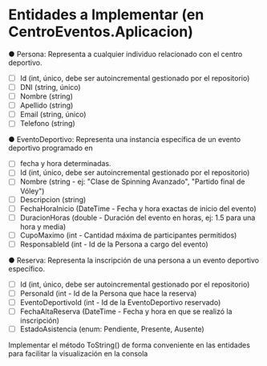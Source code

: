 
# Entidades a Implementar (en CentroEventos.Aplicacion)
● Persona: Representa a cualquier individuo relacionado con el centro deportivo.
- [ ] Id (int, único, debe ser autoincremental gestionado por el repositorio)
- [ ] DNI (string, único)
- [ ] Nombre (string)
- [ ] Apellido (string)
- [ ] Email (string, único)
- [ ] Telefono (string)

● EventoDeportivo: Representa una instancia específica de un evento deportivo programado en
- [ ] fecha y hora determinadas.
- [ ] Id (int, único, debe ser autoincremental gestionado por el repositorio)
- [ ] Nombre (string - ej: "Clase de Spinning Avanzado", "Partido final de Vóley")
- [ ] Descripcion (string)
- [ ] FechaHoraInicio (DateTime - Fecha y hora exactas de inicio del evento)
- [ ] DuracionHoras (double - Duración del evento en horas, ej: 1.5 para una hora y media)
- [ ] CupoMaximo (int - Cantidad máxima de participantes permitidos)
- [ ] ResponsableId (int - Id de la Persona a cargo del evento)

● Reserva: Representa la inscripción de una persona a un evento deportivo específico.
- [ ] Id (int, único, debe ser autoincremental gestionado por el repositorio)
- [ ] PersonaId (int - Id de la Persona que hace la reserva)
- [ ] EventoDeportivoId (int - Id de la EventoDeportivo reservado)
- [ ] FechaAltaReserva (DateTime - Fecha y hora en que se realizó la inscripción)
- [ ] EstadoAsistencia (enum: Pendiente, Presente, Ausente)

Implementar el método ToString() de forma conveniente en las entidades para facilitar la visualización
en la consola

#
